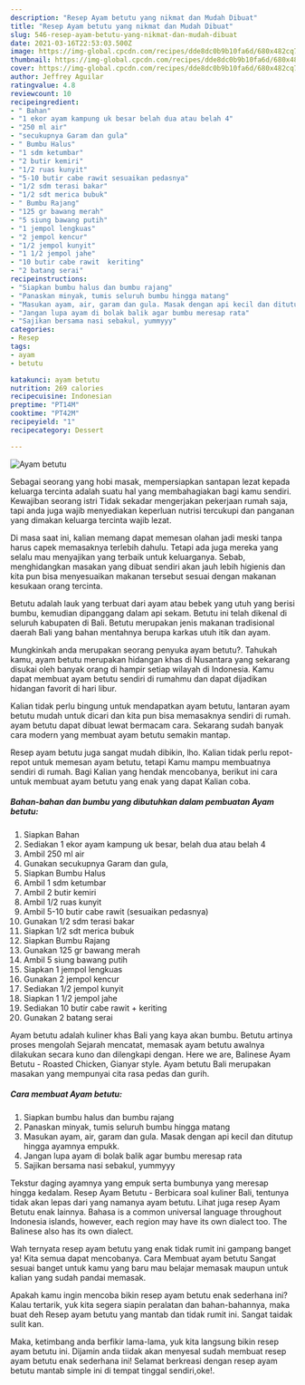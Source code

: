 ```yaml
---
description: "Resep Ayam betutu yang nikmat dan Mudah Dibuat"
title: "Resep Ayam betutu yang nikmat dan Mudah Dibuat"
slug: 546-resep-ayam-betutu-yang-nikmat-dan-mudah-dibuat
date: 2021-03-16T22:53:03.500Z
image: https://img-global.cpcdn.com/recipes/dde8dc0b9b10fa6d/680x482cq70/ayam-betutu-foto-resep-utama.jpg
thumbnail: https://img-global.cpcdn.com/recipes/dde8dc0b9b10fa6d/680x482cq70/ayam-betutu-foto-resep-utama.jpg
cover: https://img-global.cpcdn.com/recipes/dde8dc0b9b10fa6d/680x482cq70/ayam-betutu-foto-resep-utama.jpg
author: Jeffrey Aguilar
ratingvalue: 4.8
reviewcount: 10
recipeingredient:
- " Bahan"
- "1 ekor ayam kampung uk besar belah dua atau belah 4"
- "250 ml air"
- "secukupnya Garam dan gula"
- " Bumbu Halus"
- "1 sdm ketumbar"
- "2 butir kemiri"
- "1/2 ruas kunyit"
- "5-10 butir cabe rawit sesuaikan pedasnya"
- "1/2 sdm terasi bakar"
- "1/2 sdt merica bubuk"
- " Bumbu Rajang"
- "125 gr bawang merah"
- "5 siung bawang putih"
- "1 jempol lengkuas"
- "2 jempol kencur"
- "1/2 jempol kunyit"
- "1 1/2 jempol jahe"
- "10 butir cabe rawit  keriting"
- "2 batang serai"
recipeinstructions:
- "Siapkan bumbu halus dan bumbu rajang"
- "Panaskan minyak, tumis seluruh bumbu hingga matang"
- "Masukan ayam, air, garam dan gula. Masak dengan api kecil dan ditutup hingga ayamnya empukk."
- "Jangan lupa ayam di bolak balik agar bumbu meresap rata"
- "Sajikan bersama nasi sebakul, yummyyy"
categories:
- Resep
tags:
- ayam
- betutu

katakunci: ayam betutu 
nutrition: 269 calories
recipecuisine: Indonesian
preptime: "PT14M"
cooktime: "PT42M"
recipeyield: "1"
recipecategory: Dessert

---
```



![Ayam betutu](https://img-global.cpcdn.com/recipes/dde8dc0b9b10fa6d/680x482cq70/ayam-betutu-foto-resep-utama.jpg)

Sebagai seorang yang hobi masak, mempersiapkan santapan lezat kepada keluarga tercinta adalah suatu hal yang membahagiakan bagi kamu sendiri. Kewajiban seorang istri Tidak sekadar mengerjakan pekerjaan rumah saja, tapi anda juga wajib menyediakan keperluan nutrisi tercukupi dan panganan yang dimakan keluarga tercinta wajib lezat.

Di masa  saat ini, kalian memang dapat memesan olahan jadi meski tanpa harus capek memasaknya terlebih dahulu. Tetapi ada juga mereka yang selalu mau menyajikan yang terbaik untuk keluarganya. Sebab, menghidangkan masakan yang dibuat sendiri akan jauh lebih higienis dan kita pun bisa menyesuaikan makanan tersebut sesuai dengan makanan kesukaan orang tercinta. 

Betutu adalah lauk yang terbuat dari ayam atau bebek yang utuh yang berisi bumbu, kemudian dipanggang dalam api sekam. Betutu ini telah dikenal di seluruh kabupaten di Bali. Betutu merupakan jenis makanan tradisional daerah Bali yang bahan mentahnya berupa karkas utuh itik dan ayam.

Mungkinkah anda merupakan seorang penyuka ayam betutu?. Tahukah kamu, ayam betutu merupakan hidangan khas di Nusantara yang sekarang disukai oleh banyak orang di hampir setiap wilayah di Indonesia. Kamu dapat membuat ayam betutu sendiri di rumahmu dan dapat dijadikan hidangan favorit di hari libur.

Kalian tidak perlu bingung untuk mendapatkan ayam betutu, lantaran ayam betutu mudah untuk dicari dan kita pun bisa memasaknya sendiri di rumah. ayam betutu dapat dibuat lewat bermacam cara. Sekarang sudah banyak cara modern yang membuat ayam betutu semakin mantap.

Resep ayam betutu juga sangat mudah dibikin, lho. Kalian tidak perlu repot-repot untuk memesan ayam betutu, tetapi Kamu mampu membuatnya sendiri di rumah. Bagi Kalian yang hendak mencobanya, berikut ini cara untuk membuat ayam betutu yang enak yang dapat Kalian coba.

<!--inarticleads1-->

##### Bahan-bahan dan bumbu yang dibutuhkan dalam pembuatan Ayam betutu:

1. Siapkan  Bahan
1. Sediakan 1 ekor ayam kampung uk besar, belah dua atau belah 4
1. Ambil 250 ml air
1. Gunakan secukupnya Garam dan gula,
1. Siapkan  Bumbu Halus
1. Ambil 1 sdm ketumbar
1. Ambil 2 butir kemiri
1. Ambil 1/2 ruas kunyit
1. Ambil 5-10 butir cabe rawit (sesuaikan pedasnya)
1. Gunakan 1/2 sdm terasi bakar
1. Siapkan 1/2 sdt merica bubuk
1. Siapkan  Bumbu Rajang
1. Gunakan 125 gr bawang merah
1. Ambil 5 siung bawang putih
1. Siapkan 1 jempol lengkuas
1. Gunakan 2 jempol kencur
1. Sediakan 1/2 jempol kunyit
1. Siapkan 1 1/2 jempol jahe
1. Sediakan 10 butir cabe rawit + keriting
1. Gunakan 2 batang serai


Ayam betutu adalah kuliner khas Bali yang kaya akan bumbu. Betutu artinya proses mengolah Sejarah mencatat, memasak ayam betutu awalnya dilakukan secara kuno dan dilengkapi dengan. Here we are, Balinese Ayam Betutu - Roasted Chicken, Gianyar style. Ayam betutu Bali merupakan masakan yang mempunyai cita rasa pedas dan gurih. 

<!--inarticleads2-->

##### Cara membuat Ayam betutu:

1. Siapkan bumbu halus dan bumbu rajang
1. Panaskan minyak, tumis seluruh bumbu hingga matang
1. Masukan ayam, air, garam dan gula. Masak dengan api kecil dan ditutup hingga ayamnya empukk.
1. Jangan lupa ayam di bolak balik agar bumbu meresap rata
1. Sajikan bersama nasi sebakul, yummyyy


Tekstur daging ayamnya yang empuk serta bumbunya yang meresap hingga kedalam. Resep Ayam Betutu - Berbicara soal kuliner Bali, tentunya tidak akan lepas dari yang namanya ayam betutu. Lihat juga resep Ayam Betutu enak lainnya. Bahasa is a common universal language throughout Indonesia islands, however, each region may have its own dialect too. The Balinese also has its own dialect. 

Wah ternyata resep ayam betutu yang enak tidak rumit ini gampang banget ya! Kita semua dapat mencobanya. Cara Membuat ayam betutu Sangat sesuai banget untuk kamu yang baru mau belajar memasak maupun untuk kalian yang sudah pandai memasak.

Apakah kamu ingin mencoba bikin resep ayam betutu enak sederhana ini? Kalau tertarik, yuk kita segera siapin peralatan dan bahan-bahannya, maka buat deh Resep ayam betutu yang mantab dan tidak rumit ini. Sangat taidak sulit kan. 

Maka, ketimbang anda berfikir lama-lama, yuk kita langsung bikin resep ayam betutu ini. Dijamin anda tiidak akan menyesal sudah membuat resep ayam betutu enak sederhana ini! Selamat berkreasi dengan resep ayam betutu mantab simple ini di tempat tinggal sendiri,oke!.

